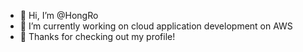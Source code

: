 - 👋 Hi, I’m @HongRo
- 👀 I’m currently working on cloud application development on AWS
- 🌱 Thanks for checking out my profile!

<!---
HongRo/HongRo is a ✨ special ✨ repository because its `README.md` (this file) appears on your GitHub profile.
You can click the Preview link to take a look at your changes.
--->
